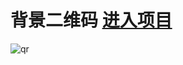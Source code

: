 # 背景二维码 [进入项目](https://sansui-d.github.io/QRCode/dist/index.html)
![qr](https://github.com/sansui-d/QRCode/assets/71920152/4a612088-94c3-4642-8a26-6c6e3626c072)
